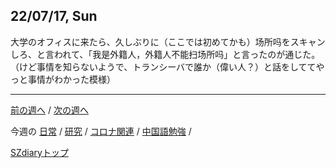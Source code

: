 ## 22/07/17, Sun

大学のオフィスに来たら、久しぶりに（ここでは初めてかも）场所吗をスキャンしろ、と言われて、「我是外籍人，外籍人不能扫场所吗」と言ったのが通じた。（けど事情を知らないようで、トランシーバで誰か（偉い人？）と話をしててやっと事情がわかった模様）


***

[前の週へ](2207-2.md) /
[次の週へ](2207-4.md)

今週の
[日常](../diary/2207-3.md) /
[研究](../research/2207-3.md) /
[コロナ関連](../covid19/2207-3.md) / 
[中国語勉強](../chinese/2207-3.md) / 

[SZdiaryトップ](../../README.md)
